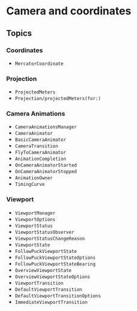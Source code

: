 #  Camera and coordinates

## Topics

### Coordinates

- ``MercatorCoordinate``

### Projection

- ``ProjectedMeters``
- ``Projection/projectedMeters(for:)``

### Camera Animations

- ``CameraAnimationsManager``
- ``CameraAnimator``
- ``BasicCameraAnimator``
- ``CameraTransition``
- ``FlyToCameraAnimator``
- ``AnimationCompletion``
- ``OnCameraAnimatorStarted``
- ``OnCameraAnimatorStopped``
- ``AnimationOwner``
- ``TimingCurve``

### Viewport

- ``ViewportManager``
- ``ViewportOptions``
- ``ViewportStatus``
- ``ViewportStatusObserver``
- ``ViewportStatusChangeReason``
- ``ViewportState``
- ``FollowPuckViewportState``
- ``FollowPuckViewportStateOptions``
- ``FollowPuckViewportStateBearing``
- ``OverviewViewportState``
- ``OverviewViewportStateOptions``
- ``ViewportTransition``
- ``DefaultViewportTransition``
- ``DefaultViewportTransitionOptions``
- ``ImmediateViewportTransition``
